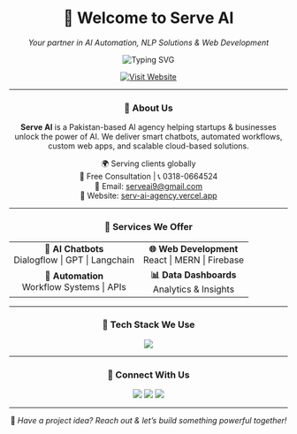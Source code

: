<div align="center">

# 🚀 Welcome to **Serve AI**

_Your partner in AI Automation, NLP Solutions & Web Development_

<img src="https://readme-typing-svg.herokuapp.com?font=Fira+Code&weight=500&size=24&pause=1000&color=00B894&width=435&lines=Transforming+ideas+into+intelligent+solutions.;AI+%26+Automation+Experts+at+your+Service.;Custom+Chatbots%2C+NLP%2C+Web+Apps+%26+More!" alt="Typing SVG" />

[![Visit Website](https://img.shields.io/badge/-🌐%20Visit%20Our%20Website-00b894?style=for-the-badge&logo=google-chrome&logoColor=white)](https://serv-ai-agency.vercel.app/)

---

### 🤖 About Us

**Serve AI** is a Pakistan-based AI agency helping startups & businesses unlock the power of AI. We deliver smart chatbots, automated workflows, custom web apps, and scalable cloud-based solutions.

🌍 Serving clients globally  
💬 Free Consultation | 📞 0318-0664524  
📧 Email: [serveai9@gmail.com](mailto:serveai9@gmail.com)  
🔗 Website: [serv-ai-agency.vercel.app](https://serv-ai-agency.vercel.app/)

---

### 💼 Services We Offer

<table>
<tr>
  <td align="center"><strong>🧠 AI Chatbots</strong><br/>Dialogflow | GPT | Langchain</td>
  <td align="center"><strong>🌐 Web Development</strong><br/>React | MERN | Firebase</td>
</tr>
<tr>
  <td align="center"><strong>🔄 Automation</strong><br/>Workflow Systems | APIs</td>
  <td align="center"><strong>📊 Data Dashboards</strong><br/>Analytics & Insights</td>
</tr>
</table>

---

### 🧰 Tech Stack We Use

<p align="center">
  <img src="https://skillicons.dev/icons?i=python,nodejs,react,firebase,mongodb,azure,vercel,html,css,js&theme=light" />
</p>

---

### 📲 Connect With Us

<p align="center">
  <a href="https://www.linkedin.com/in/serveaiagency/"><img src="https://img.shields.io/badge/-LinkedIn-blue?style=for-the-badge&logo=linkedin&logoColor=white"/></a>
  <a href="mailto:serveai9@gmail.com"><img src="https://img.shields.io/badge/-Gmail-D14836?style=for-the-badge&logo=gmail&logoColor=white"/></a>
  <a href="https://www.instagram.com/serv_eai/"><img src="https://img.shields.io/badge/-Instagram-E4405F?style=for-the-badge&logo=instagram&logoColor=white"/></a>
</p>

---

💬 _Have a project idea? Reach out & let’s build something powerful together!_

</div>
